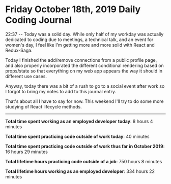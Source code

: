 # Friday October 18th, 2019 Daily Coding Journal

22:37 -- Today was a solid day. While only half of my workday was actually dedicated to coding due to meetings, a technical talk, and an event for women's day, I feel like I'm getting more and more solid with React and Redux-Saga.

Today I finished the add/remove connections from a public profile page, and also properly incorporated the different conditional rendering based on props/state so that everything on my web app appears the way it should in different use cases.

Anyway, today there was a bit of a rush to go to a social event after work so I forgot to bring my notes to add to this journal entry.

That's about all I have to say for now. This weekend I'll try to do some more studying of React lifecycle methods.
___
**Total time spent working as an employed developer today**: 8 hours 4 minutes

**Total time spent practicing code outside of work today**: 40 minutes

**Total time spent practicing code outside of work thus far in October 2019**: 16 hours 29 minutes

**Total lifetime hours practicing code outside of a job**: 750 hours 8 minutes

**Total lifetime hours working as an employed developer**: 334 hours 22 minutes
